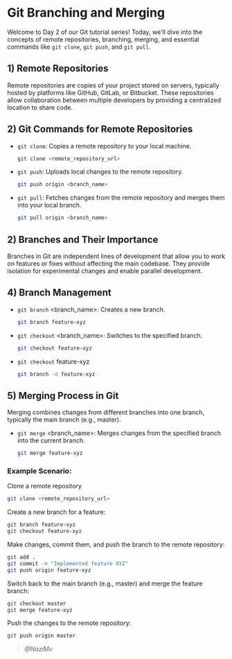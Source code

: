 # Git Branching and Merging

Welcome to Day 2 of our Git tutorial series! Today, we'll dive into the concepts of remote repositories, branching, merging, and essential commands like `git clone`, `git push`, and `git pull`.

## 1) Remote Repositories

Remote repositories are copies of your project stored on servers, typically hosted by platforms like GitHub, GitLab, or Bitbucket. These repositories allow collaboration between multiple developers by providing a centralized location to share code.

## 2) Git Commands for Remote Repositories

- `git clone`: Copies a remote repository to your local machine.
  ```bash
  git clone <remote_repository_url>
- `git push`: Uploads local changes to the remote repository.
  ```bash
  git push origin <branch_name>
- `git pull`: Fetches changes from the remote repository and merges them into your local branch.
  ```bash
  git pull origin <branch_name>

## 2) Branches and Their Importance
Branches in Git are independent lines of development that allow you to work on features or fixes without affecting the main codebase. They provide isolation for experimental changes and enable parallel development.
## 4) Branch Management

- `git branch` <branch_name>: Creates a new branch.
  ```bash
  git branch feature-xyz
- `git checkout` <branch_name>: Switches to the specified branch.
  ```bash
  git checkout feature-xyz
- `git checkout` feature-xyz
  ```bash
  git branch -d feature-xyz
## 5) Merging Process in Git
Merging combines changes from different branches into one branch, typically the main branch (e.g., master).
- `git merge` <branch_name>: Merges changes from the specified branch into the current branch.
  ```bash
  git merge feature-xyz
### Example Scenario:
Clone a remote repository

```bash
git clone <remote_repository_url>
```
Create a new branch for a feature:
```bash
git branch feature-xyz
git checkout feature-xyz
```
Make changes, commit them, and push the branch to the remote repository:
```bash
git add .
git commit -m "Implemented feature XYZ"
git push origin feature-xyz
```
Switch back to the main branch (e.g., master) and merge the feature branch:
```bash
git checkout master
git merge feature-xyz
```
Push the changes to the remote repository:
```bash
git push origin master
```
> *@NaziMv*
